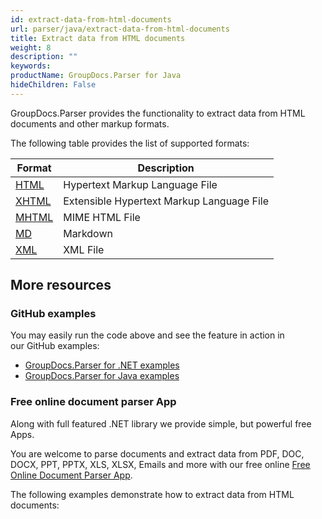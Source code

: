 ```yaml
---
id: extract-data-from-html-documents
url: parser/java/extract-data-from-html-documents
title: Extract data from HTML documents
weight: 8
description: ""
keywords: 
productName: GroupDocs.Parser for Java
hideChildren: False
---
```

GroupDocs.Parser provides the functionality to extract data from HTML documents and other markup formats.

The following table provides the list of supported formats:

| Format | Description |
| --- | --- |
| [HTML](https://wiki.fileformat.com/web/html/) | Hypertext Markup Language File |
| [XHTML](https://wiki.fileformat.com/web/xhtml/) | Extensible Hypertext Markup Language File |
| [MHTML](https://wiki.fileformat.com/web/mhtml/) | MIME HTML File |
| [MD](https://wiki.fileformat.com/word-processing/md/) | Markdown |
| [XML](https://wiki.fileformat.com/web/xml/) | XML File |

## More resources

### GitHub examples

You may easily run the code above and see the feature in action in our GitHub examples:

*   [GroupDocs.Parser for .NET examples](https://github.com/groupdocs-parser/GroupDocs.Parser-for-.NET)    
*   [GroupDocs.Parser for Java examples](https://github.com/groupdocs-parser/GroupDocs.Parser-for-Java)    

### Free online document parser App

Along with full featured .NET library we provide simple, but powerful free Apps.

You are welcome to parse documents and extract data from PDF, DOC, DOCX, PPT, PPTX, XLS, XLSX, Emails and more with our free online [Free Online Document Parser App](https://products.groupdocs.app/parser).

The following examples demonstrate how to extract data from HTML documents:
